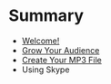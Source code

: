 # Summary

* [Welcome!](README.md)
* [Grow Your Audience](grow-your-audience.md)
* [Create Your MP3 File](create-your-mp3-file.md)
* Using Skype

